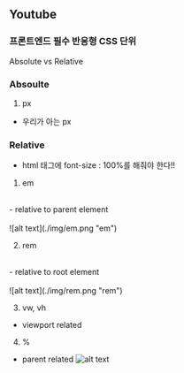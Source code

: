 ## Youtube

### 프론트엔드 필수 반응형 CSS 단위

Absolute vs Relative

### Absoulte
1. px 
- 우리가 아는 px


### Relative

- html 태그에 font-size : 100%를 해줘야 한다!!
1. em
</br>
- relative to parent element
</br></br>
![alt text](./img/em.png "em")

2. rem
</br>
- relative to root element
</br></br>
![alt text](./img/rem.png "rem")

3. vw, vh
- viewport related

4. %
- parent related
![alt text](./img/parent.png "parent")
